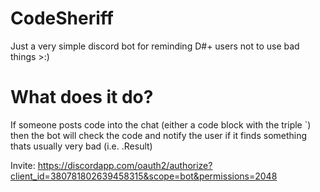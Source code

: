 # CodeSheriff
Just a very simple discord bot for reminding D#+ users not to use bad things >:)

# What does it do?

If someone posts code into the chat (either a code block with the triple `) then
the bot will check the code and notify the user if it finds something thats usually very bad (i.e. .Result)

Invite:
https://discordapp.com/oauth2/authorize?client_id=380781802639458315&scope=bot&permissions=2048
